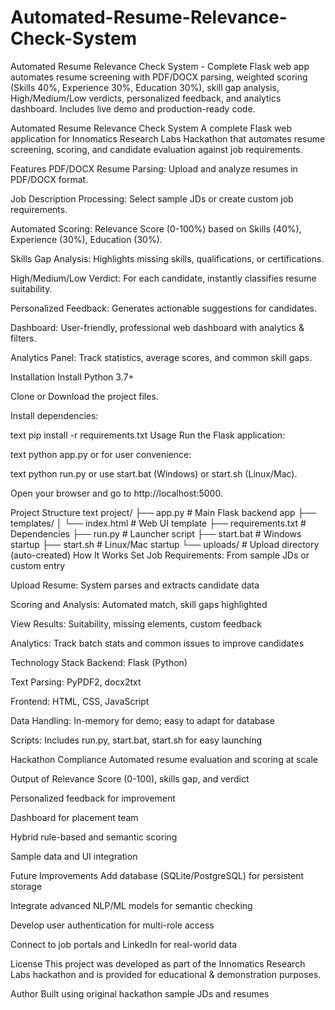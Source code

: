 # Automated-Resume-Relevance-Check-System
Automated Resume Relevance Check System - Complete Flask web app automates resume screening with PDF/DOCX parsing, weighted scoring (Skills 40%, Experience 30%, Education 30%), skill gap analysis, High/Medium/Low verdicts, personalized feedback, and analytics dashboard. Includes live demo and production-ready code.

Automated Resume Relevance Check System
A complete Flask web application for Innomatics Research Labs Hackathon that automates resume screening, scoring, and candidate evaluation against job requirements.

Features
PDF/DOCX Resume Parsing: Upload and analyze resumes in PDF/DOCX format.

Job Description Processing: Select sample JDs or create custom job requirements.

Automated Scoring: Relevance Score (0-100%) based on Skills (40%), Experience (30%), Education (30%).

Skills Gap Analysis: Highlights missing skills, qualifications, or certifications.

High/Medium/Low Verdict: For each candidate, instantly classifies resume suitability.

Personalized Feedback: Generates actionable suggestions for candidates.

Dashboard: User-friendly, professional web dashboard with analytics & filters.

Analytics Panel: Track statistics, average scores, and common skill gaps.

Installation
Install Python 3.7+

Clone or Download the project files.

Install dependencies:

text
pip install -r requirements.txt
Usage
Run the Flask application:

text
python app.py
or for user convenience:

text
python run.py
or use start.bat (Windows) or start.sh (Linux/Mac).

Open your browser and go to http://localhost:5000.

Project Structure
text
project/
├── app.py                  # Main Flask backend app
├── templates/
│   └── index.html          # Web UI template
├── requirements.txt        # Dependencies
├── run.py                  # Launcher script
├── start.bat               # Windows startup
├── start.sh                # Linux/Mac startup
└── uploads/                # Upload directory (auto-created)
How It Works
Set Job Requirements: From sample JDs or custom entry

Upload Resume: System parses and extracts candidate data

Scoring and Analysis: Automated match, skill gaps highlighted

View Results: Suitability, missing elements, custom feedback

Analytics: Track batch stats and common issues to improve candidates

Technology Stack
Backend: Flask (Python)

Text Parsing: PyPDF2, docx2txt

Frontend: HTML, CSS, JavaScript

Data Handling: In-memory for demo; easy to adapt for database

Scripts: Includes run.py, start.bat, start.sh for easy launching

Hackathon Compliance
Automated resume evaluation and scoring at scale

Output of Relevance Score (0-100), skills gap, and verdict

Personalized feedback for improvement

Dashboard for placement team

Hybrid rule-based and semantic scoring

Sample data and UI integration

Future Improvements
Add database (SQLite/PostgreSQL) for persistent storage

Integrate advanced NLP/ML models for semantic checking

Develop user authentication for multi-role access

Connect to job portals and LinkedIn for real-world data

License
This project was developed as part of the Innomatics Research Labs hackathon and is provided for educational & demonstration purposes.

Author
Built using original hackathon sample JDs and resumes
